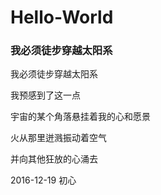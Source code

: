 # Hello-World
### 我必须徒步穿越太阳系

我必须徒步穿越太阳系

我预感到了这一点

宇宙的某个角落悬挂着我的心和愿景

火从那里迸溅振动着空气

并向其他狂放的心涌去

2016-12-19 初心
